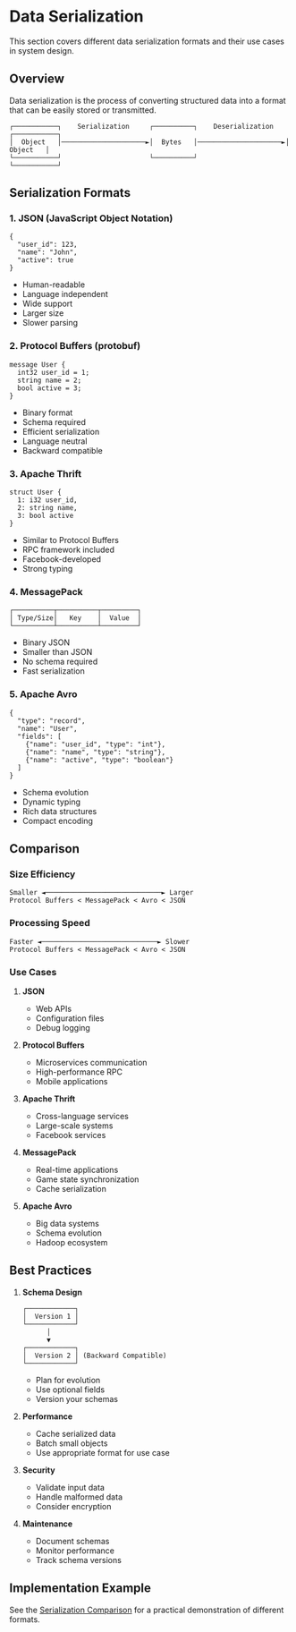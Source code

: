 # Data Serialization 

This section covers different data serialization formats and their use cases in system design.

## Overview

Data serialization is the process of converting structured data into a format that can be easily stored or transmitted.

```
┌───────────┐    Serialization     ┌──────────┐    Deserialization   ┌───────────┐
│  Object   │─────────────────────►│  Bytes   │─────────────────────►│  Object   │
└───────────┘                      └──────────┘                      └───────────┘
```

## Serialization Formats

### 1. JSON (JavaScript Object Notation)
```
{
  "user_id": 123,
  "name": "John",
  "active": true
}
```
- Human-readable
- Language independent
- Wide support
- Larger size
- Slower parsing

### 2. Protocol Buffers (protobuf)
```
message User {
  int32 user_id = 1;
  string name = 2;
  bool active = 3;
}
```
- Binary format
- Schema required
- Efficient serialization
- Language neutral
- Backward compatible

### 3. Apache Thrift
```
struct User {
  1: i32 user_id,
  2: string name,
  3: bool active
}
```
- Similar to Protocol Buffers
- RPC framework included
- Facebook-developed
- Strong typing

### 4. MessagePack
```
┌──────────┬──────────┬─────────┐
│ Type/Size│   Key    │  Value  │
└──────────┴──────────┴─────────┘
```
- Binary JSON
- Smaller than JSON
- No schema required
- Fast serialization

### 5. Apache Avro
```
{
  "type": "record",
  "name": "User",
  "fields": [
    {"name": "user_id", "type": "int"},
    {"name": "name", "type": "string"},
    {"name": "active", "type": "boolean"}
  ]
}
```
- Schema evolution
- Dynamic typing
- Rich data structures
- Compact encoding

## Comparison

### Size Efficiency
```
Smaller ◄─────────────────────────────► Larger
Protocol Buffers < MessagePack < Avro < JSON
```

### Processing Speed
```
Faster ◄─────────────────────────────► Slower
Protocol Buffers < MessagePack < Avro < JSON
```

### Use Cases

1. **JSON**
   - Web APIs
   - Configuration files
   - Debug logging

2. **Protocol Buffers**
   - Microservices communication
   - High-performance RPC
   - Mobile applications

3. **Apache Thrift**
   - Cross-language services
   - Large-scale systems
   - Facebook services

4. **MessagePack**
   - Real-time applications
   - Game state synchronization
   - Cache serialization

5. **Apache Avro**
   - Big data systems
   - Schema evolution
   - Hadoop ecosystem

## Best Practices

1. **Schema Design**
   ```
   ┌────────────┐
   │  Version 1 │
   └────────────┘
         │
         ▼
   ┌────────────┐
   │  Version 2 │ (Backward Compatible)
   └────────────┘
   ```
   - Plan for evolution
   - Use optional fields
   - Version your schemas

2. **Performance**
   - Cache serialized data
   - Batch small objects
   - Use appropriate format for use case

3. **Security**
   - Validate input data
   - Handle malformed data
   - Consider encryption

4. **Maintenance**
   - Document schemas
   - Monitor performance
   - Track schema versions

## Implementation Example

See the [Serialization Comparison](../src/examples/data_serialization/serialization_comparison.py) for a practical demonstration of different formats. 